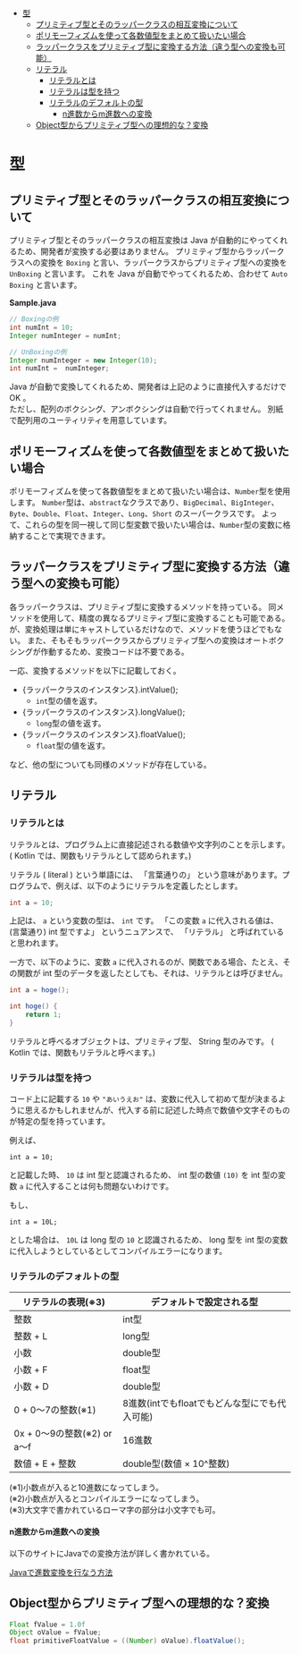 <!-- TOC START min:1 max:3 link:true asterisk:false update:true -->
- [型](#型)
	- [プリミティブ型とそのラッパークラスの相互変換について](#プリミティブ型とそのラッパークラスの相互変換について)
	- [ポリモーフィズムを使って各数値型をまとめて扱いたい場合](#ポリモーフィズムを使って各数値型をまとめて扱いたい場合)
	- [ラッパークラスをプリミティブ型に変換する方法（違う型への変換も可能）](#ラッパークラスをプリミティブ型に変換する方法違う型への変換も可能)
	- [リテラル](#リテラル)
		- [リテラルとは](#リテラルとは)
		- [リテラルは型を持つ](#リテラルは型を持つ)
		- [リテラルのデフォルトの型](#リテラルのデフォルトの型)
			- [n進数からm進数への変換](#n進数からm進数への変換)
	- [Object型からプリミティブ型への理想的な？変換](#object型からプリミティブ型への理想的な変換)
<!-- TOC END -->


# 型

## プリミティブ型とそのラッパークラスの相互変換について

プリミティブ型とそのラッパークラスの相互変換は Java が自動的にやってくれるため、開発者が変換する必要はありません。
プリミティブ型からラッパークラスへの変換を `Boxing` と言い、ラッパークラスからプリミティブ型への変換を `UnBoxing` と言います。
これを Java が自動でやってくれるため、合わせて `Auto Boxing` と言います。

**Sample.java**

```Java
// Boxingの例
int numInt = 10;
Integer numInteger = numInt;

// UnBoxingの例
Integer numInteger = new Integer(10);
int numInt =  numInteger;
```

Java が自動で変換してくれるため、開発者は上記のように直接代入するだけで OK 。  
ただし、配列のボクシング、アンボクシングは自動で行ってくれません。
別紙で配列用のユーティリティを用意しています。


## ポリモーフィズムを使って各数値型をまとめて扱いたい場合

ポリモーフィズムを使って各数値型をまとめて扱いたい場合は、`Number`型を使用します。
`Number`型は、`abstract`なクラスであり、`BigDecimal`、`BigInteger`、`Byte`、`Double`、`Float`、`Integer`、`Long`、`Short` のスーパークラスです。
よって、これらの型を同一視して同じ型変数で扱いたい場合は、`Number`型の変数に格納することで実現できます。


## ラッパークラスをプリミティブ型に変換する方法（違う型への変換も可能）

各ラッパークラスは、プリミティブ型に変換するメソッドを持っている。
同メソッドを使用して、精度の異なるプリミティブ型に変換することも可能である。が、変換処理は単にキャストしているだけなので、メソッドを使うほどでもない。
また、そもそもラッパークラスからプリミティブ型への変換はオートボクシングが作動するため、変換コードは不要である。

一応、変換するメソッドを以下に記載しておく。

- {ラッパークラスのインスタンス}.intValue();
  - `int`型の値を返す。
- {ラッパークラスのインスタンス}.longValue();
  - `long`型の値を返す。
- {ラッパークラスのインスタンス}.floatValue();
  - `float`型の値を返す。

など、他の型についても同様のメソッドが存在している。


## リテラル

### リテラルとは

リテラルとは、プログラム上に直接記述される数値や文字列のことを示します。 ( Kotlin では、関数もリテラルとして認められます。)

リテラル ( literal ) という単語には、 「言葉通りの」 という意味があります。プログラムで、例えば、以下のようにリテラルを定義したとします。

```java
int a = 10;
```

上記は、 `a` という変数の型は、 `int` です。 「この変数 `a` に代入される値は、 (言葉通り) int 型ですよ」 というニュアンスで、 「リテラル」 と呼ばれていると思われます。

一方で、以下のように、変数 `a` に代入されるのが、関数である場合、たとえ、その関数が int 型のデータを返したとしても、それは、リテラルとは呼びません。

```java
int a = hoge();

int hoge() {
	return 1;
}
```

リテラルと呼べるオブジェクトは、プリミティブ型、 String 型のみです。 ( Kotlin では、関数もリテラルと呼べます。)


### リテラルは型を持つ

コード上に記載する `10` や `"あいうえお"` は、変数に代入して初めて型が決まるように思えるかもしれませんが、代入する前に記述した時点で数値や文字そのものが特定の型を持っています。

例えば、

```
int a = 10;
```

と記載した時、 `10` は int 型と認識されるため、 int 型の数値 `(10)` を int 型の変数 `a` に代入することは何も問題ないわけです。

もし、

```
int a = 10L;
```

とした場合は、 `10L` は long 型の `10` と認識されるため、 long 型を int 型の変数に代入しようとしているとしてコンパイルエラーになります。


### リテラルのデフォルトの型

リテラルの表現(※3) | デフォルトで設定される型
---------------|-------------
整数           | int型
整数 + L       | long型
小数           | double型
小数 + F       | float型
小数 + D       | double型
0 + 0〜7の整数(※1)  | 8進数(intでもfloatでもどんな型にでも代入可能)
0x + 0〜9の整数(※2) or a〜f  | 16進数
数値 + E + 整数  | double型(数値 × 10^整数)

(※1)小数点が入ると10進数になってしまう。  
(※2)小数点が入るとコンパイルエラーになってしまう。  
(※3)大文字で書かれているローマ字の部分は小文字でも可。

#### n進数からm進数への変換

以下のサイトにJavaでの変換方法が詳しく書かれている。

[Javaで進数変換を行なう方法](https://qiita.com/munieru_jp/items/6288988293958850bddd)


## Object型からプリミティブ型への理想的な？変換

```Java
Float fValue = 1.0f
Object oValue = fValue;
float primitiveFloatValue = ((Number) oValue).floatValue();
```

